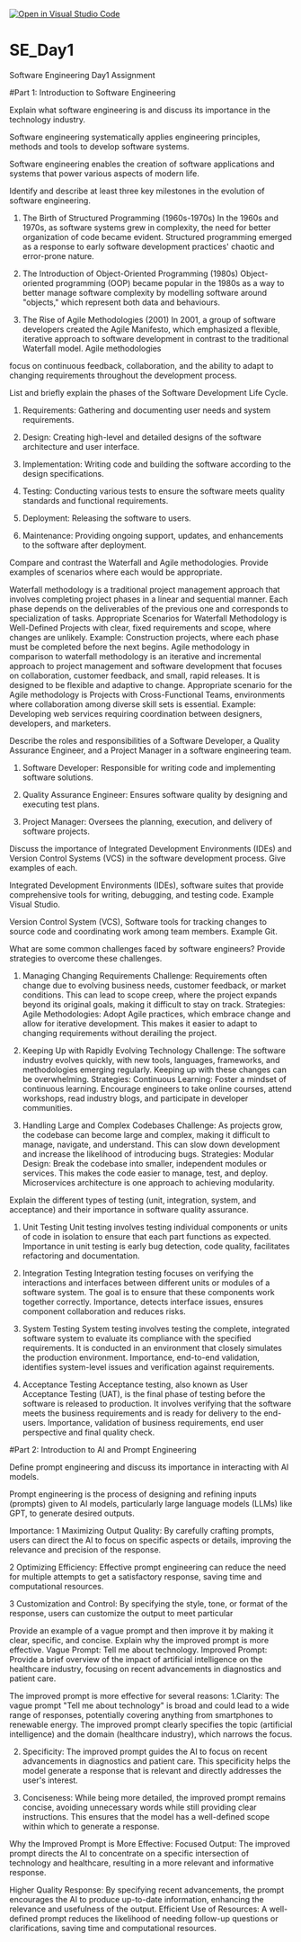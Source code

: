[![Open in Visual Studio Code](https://classroom.github.com/assets/open-in-vscode-2e0aaae1b6195c2367325f4f02e2d04e9abb55f0b24a779b69b11b9e10269abc.svg)](https://classroom.github.com/online_ide?assignment_repo_id=15570672&assignment_repo_type=AssignmentRepo)
# SE_Day1
Software Engineering Day1 Assignment

#Part 1: Introduction to Software Engineering

Explain what software engineering is and discuss its importance in the technology industry.

Software engineering systematically applies engineering principles, methods and tools to develop software systems.

Software engineering enables the creation of software applications and systems that power various aspects of modern life.

Identify and describe at least three key milestones in the evolution of software engineering.

1.	The Birth of Structured Programming (1960s-1970s)
In the 1960s and 1970s, as software systems grew in complexity, the need for better organization of code became evident. Structured programming emerged as a response to early software development practices' chaotic and error-prone nature.

2.	The Introduction of Object-Oriented Programming (1980s)
Object-oriented programming (OOP) became popular in the 1980s as a way to better manage software complexity by modelling software around "objects," which represent both data and behaviours.

3.	The Rise of Agile Methodologies (2001)
In 2001, a group of software developers created the Agile Manifesto, which emphasized a flexible, iterative approach to software development in contrast to the traditional Waterfall model. Agile methodologies

focus on continuous feedback, collaboration, and the ability to adapt to changing requirements throughout the development process.

List and briefly explain the phases of the Software Development Life Cycle.

1. Requirements: Gathering and documenting user needs and system requirements.

2. Design: Creating high-level and detailed designs of the software architecture and user interface.

3. Implementation: Writing code and building the software according to the design specifications.

4. Testing: Conducting various tests to ensure the software meets quality standards and functional requirements.

5. Deployment: Releasing the software to users.

6. Maintenance: Providing ongoing support, updates, and enhancements to the software after deployment.

Compare and contrast the Waterfall and Agile methodologies. Provide examples of scenarios where each would be appropriate.

Waterfall methodology is a traditional project management approach that involves completing project phases in a linear and sequential manner. Each phase depends on the deliverables of the previous one and corresponds to specialization of tasks.
Appropriate Scenarios for Waterfall Methodology is Well-Defined Projects with clear, fixed requirements and scope, where changes are unlikely. Example: Construction projects, where each phase must be completed before the next begins.
Agile methodology in comparison to waterfall methodology is an iterative and incremental approach to project management and software development that focuses on collaboration, customer feedback, and small, rapid releases. It is designed to be flexible and adaptive to change.
Appropriate scenario for the Agile methodology is Projects with Cross-Functional Teams, environments where collaboration among diverse skill sets is essential. Example: Developing web services requiring coordination between designers, developers, and marketers.

Describe the roles and responsibilities of a Software Developer, a Quality Assurance Engineer, and a Project Manager in a software engineering team.

1. Software Developer: Responsible for writing code and implementing software solutions.

2. Quality Assurance Engineer: Ensures software quality by designing and executing test plans.

3. Project Manager: Oversees the planning, execution, and delivery of software projects.

Discuss the importance of Integrated Development Environments (IDEs) and Version Control Systems (VCS) in the software development process. Give examples of each.

Integrated Development Environments (IDEs), software suites that provide comprehensive tools for writing, debugging, and testing code. Example Visual Studio.

Version Control System (VCS), Software tools for tracking changes to source code and coordinating work among team members. Example Git.


What are some common challenges faced by software engineers? Provide strategies to overcome these challenges.
1.	Managing Changing Requirements
Challenge: Requirements often change due to evolving business needs, customer feedback, or market conditions. This can lead to scope creep, where the project expands beyond its original goals, making it difficult to stay on track.
Strategies: 
Agile Methodologies: Adopt Agile practices, which embrace change and allow for iterative development. This makes it easier to adapt to changing requirements without derailing the project.

2.	Keeping Up with Rapidly Evolving Technology
Challenge: The software industry evolves quickly, with new tools, languages, frameworks, and methodologies emerging regularly. Keeping up with these changes can be overwhelming.
Strategies:
Continuous Learning: Foster a mindset of continuous learning. Encourage engineers to take online courses, attend workshops, read industry blogs, and participate in developer communities.

3.	Handling Large and Complex Codebases
Challenge: As projects grow, the codebase can become large and complex, making it difficult to manage, navigate, and understand. This can slow down development and increase the likelihood of introducing bugs.
Strategies:
Modular Design: Break the codebase into smaller, independent modules or services. This makes the code easier to manage, test, and deploy. Microservices architecture is one approach to achieving modularity.


Explain the different types of testing (unit, integration, system, and acceptance) and their importance in software quality assurance.
1.	Unit Testing
Unit testing involves testing individual components or units of code in isolation to ensure that each part functions as expected. Importance in unit testing is early bug detection, code quality, facilitates refactoring and documentation.

2.	Integration Testing
Integration testing focuses on verifying the interactions and interfaces between different units or modules of a software system. The goal is to ensure that these components work together correctly. Importance, detects interface issues, ensures component collaboration and reduces risks.

3.	System Testing
System testing involves testing the complete, integrated software system to evaluate its compliance with the specified requirements. It is conducted in an environment that closely simulates the production environment. Importance, end-to-end validation, identifies system-level issues and verification against requirements.

4.	Acceptance Testing
Acceptance testing, also known as User Acceptance Testing (UAT), is the final phase of testing before the software is released to production. It involves verifying that the software meets the business requirements and is ready for delivery to the end-users. Importance, validation of business requirements, end user perspective and final quality check.

#Part 2: Introduction to AI and Prompt Engineering

Define prompt engineering and discuss its importance in interacting with AI models.

Prompt engineering is the process of designing and refining inputs (prompts) given to AI models, particularly large language models (LLMs) like GPT, to generate desired outputs. 

Importance:
1	Maximizing Output Quality:
By carefully crafting prompts, users can direct the AI to focus on specific aspects or details, improving the relevance and precision of the response.

2	Optimizing Efficiency:
Effective prompt engineering can reduce the need for multiple attempts to get a satisfactory response, saving time and computational resources.

3	Customization and Control:
By specifying the style, tone, or format of the response, users can customize the output to meet particular 

Provide an example of a vague prompt and then improve it by making it clear, specific, and concise. Explain why the improved prompt is more effective.
Vague Prompt:
Tell me about technology.
Improved Prompt:
Provide a brief overview of the impact of artificial intelligence on the healthcare industry, focusing on recent advancements in diagnostics and patient care.

The improved prompt is more effective for several reasons:
1.Clarity: The vague prompt "Tell me about technology" is broad and could lead to a wide range of responses, potentially covering anything from smartphones to renewable energy. The improved prompt clearly specifies the topic (artificial intelligence) and the domain (healthcare industry), which narrows the focus.

2. Specificity: The improved prompt guides the AI to focus on recent advancements in diagnostics and patient care. This specificity helps the model generate a response that is relevant and directly addresses the user's interest.

3. Conciseness: While being more detailed, the improved prompt remains concise, avoiding unnecessary words while still providing clear instructions. This ensures that the model has a well-defined scope within which to generate a response.

Why the Improved Prompt is More Effective:
Focused Output:
The improved prompt directs the AI to concentrate on a specific intersection of technology and healthcare, resulting in a more relevant and informative response.

Higher Quality Response:
By specifying recent advancements, the prompt encourages the AI to produce up-to-date information, enhancing the relevance and usefulness of the output.
Efficient Use of Resources: A well-defined prompt reduces the likelihood of needing follow-up questions or clarifications, saving time and computational resources.

